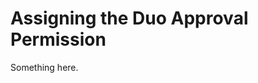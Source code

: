 [title]: # (Assigning the Duo Approval Permission)
[tags]: # (XXX)
[priority]: # (1564)
# Assigning the Duo Approval Permission
Something here.
